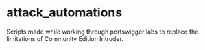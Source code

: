 # attack_automations

Scripts made while working through portswigger labs to replace the limitations of Community Edition Intruder. 
